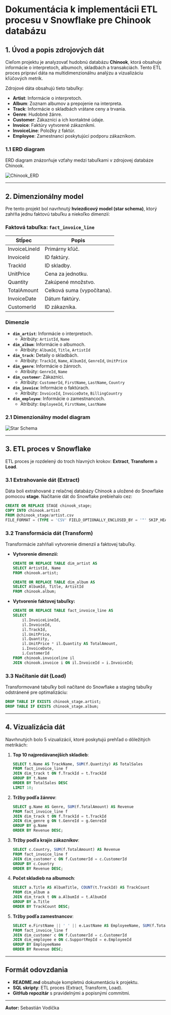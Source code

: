 # Dokumentácia k implementácii ETL procesu v Snowflake pre Chinook databázu

## **1. Úvod a popis zdrojových dát**
Cieľom projektu je analyzovať hudobnú databázu **Chinook**, ktorá obsahuje informácie o interpretoch, albumoch, skladbách a transakciách. Tento ETL proces pripraví dáta na multidimenzionálnu analýzu a vizualizáciu kľúčových metrík.

Zdrojové dáta obsahujú tieto tabuľky:
- **Artist**: Informácie o interpretoch.
- **Album**: Zoznam albumov a prepojenie na interpreta.
- **Track**: Informácie o skladbách vrátane ceny a trvania.
- **Genre**: Hudobné žánre.
- **Customer**: Zákazníci a ich kontaktné údaje.
- **Invoice**: Faktúry vytvorené zákazníkmi.
- **InvoiceLine**: Položky z faktúr.
- **Employee**: Zamestnanci poskytujúci podporu zákazníkom.

### **1.1 ERD diagram**
ERD diagram znázorňuje vzťahy medzi tabuľkami v zdrojovej databáze Chinook.


![Chinook_ERD](https://github.com/user-attachments/assets/70be31b1-e720-4365-81d3-d0241f934d7b)

---
## **2. Dimenzionálny model**
Pre tento projekt bol navrhnutý **hviezdicový model (star schema)**, ktorý zahŕňa jednu faktovú tabuľku a niekoľko dimenzií:

### **Faktová tabuľka: `fact_invoice_line`**
| Stĺpec         | Popis                       |
|------------------|----------------------------|
| InvoiceLineId    | Primárny kľúč.           |
| InvoiceId        | ID faktúry.               |
| TrackId          | ID skladby.                |
| UnitPrice        | Cena za jednotku.          |
| Quantity         | Zakúpené množstvo.       |
| TotalAmount      | Celková suma (vypočítana). |
| InvoiceDate      | Dátum faktúry.            |
| CustomerId       | ID zákazníka.            |

### **Dimenzie**
- **`dim_artist`**: Informácie o interpretoch.
  - Atribúty: `ArtistId`, `Name`
- **`dim_album`**: Informácie o albumoch.
  - Atribúty: `AlbumId`, `Title`, `ArtistId`
- **`dim_track`**: Detaily o skladbách.
  - Atribúty: `TrackId`, `Name`, `AlbumId`, `GenreId`, `UnitPrice`
- **`dim_genre`**: Informácie o žánroch.
  - Atribúty: `GenreId`, `Name`
- **`dim_customer`**: Zákazníci.
  - Atribúty: `CustomerId`, `FirstName`, `LastName`, `Country`
- **`dim_invoice`**: Informácie o faktúrach.
  - Atribúty: `InvoiceId`, `InvoiceDate`, `BillingCountry`
- **`dim_employee`**: Informácie o zamestnancoch.
  - Atribúty: `EmployeeId`, `FirstName`, `LastName`

### **2.1 Dimenzionálny model diagram**

![Star Schema](star_model.png)

---
## **3. ETL proces v Snowflake**

ETL proces je rozdelený do troch hlavných krokov: **Extract**, **Transform** a **Load**.

### **3.1 Extrahovanie dát (Extract)**
Dáta boli extrahované z relačnej databázy Chinook a uložené do Snowflake pomocou **stage**. Načítanie dát do Snowflake prebiehalo cez:

```sql
CREATE OR REPLACE STAGE chinook_stage;
COPY INTO chinook.artist
FROM @chinook_stage/artist.csv
FILE_FORMAT = (TYPE = 'CSV' FIELD_OPTIONALLY_ENCLOSED_BY = '"' SKIP_HEADER = 1);
```

### **3.2 Transformácia dát (Transform)**
Transformácie zahŕňali vytvorenie dimenzií a faktovej tabuľky.

- **Vytvorenie dimenzií:**
   ```sql
   CREATE OR REPLACE TABLE dim_artist AS
   SELECT ArtistId, Name
   FROM chinook.artist;
   
   CREATE OR REPLACE TABLE dim_album AS
   SELECT AlbumId, Title, ArtistId
   FROM chinook.album;
   ```

- **Vytvorenie faktovej tabuľky:**
   ```sql
   CREATE OR REPLACE TABLE fact_invoice_line AS
   SELECT 
       il.InvoiceLineId, 
       il.InvoiceId, 
       il.TrackId, 
       il.UnitPrice, 
       il.Quantity, 
       il.UnitPrice * il.Quantity AS TotalAmount,
       i.InvoiceDate, 
       i.CustomerId
   FROM chinook.invoiceline il
   JOIN chinook.invoice i ON il.InvoiceId = i.InvoiceId;
   ```

### **3.3 Načítanie dát (Load)**
Transformované tabuľky boli načítané do Snowflake a staging tabuľky odstránené pre optimalizáciu:

```sql
DROP TABLE IF EXISTS chinook_stage.artist;
DROP TABLE IF EXISTS chinook_stage.album;
```

---
## **4. Vizualizácia dát**
Navrhnutých bolo 5 vizualizácií, ktoré poskytujú prehľad o dôležitých metrikách:

1. **Top 10 najpredávanejších skladieb**:
   ```sql
   SELECT t.Name AS TrackName, SUM(f.Quantity) AS TotalSales
   FROM fact_invoice_line f
   JOIN dim_track t ON f.TrackId = t.TrackId
   GROUP BY t.Name
   ORDER BY TotalSales DESC
   LIMIT 10;
   ```

2. **Tržby podľa žánrov**:
   ```sql
   SELECT g.Name AS Genre, SUM(f.TotalAmount) AS Revenue
   FROM fact_invoice_line f
   JOIN dim_track t ON f.TrackId = t.TrackId
   JOIN dim_genre g ON t.GenreId = g.GenreId
   GROUP BY g.Name
   ORDER BY Revenue DESC;
   ```

3. **Tržby podľa krajín zákazníkov**:
   ```sql
   SELECT c.Country, SUM(f.TotalAmount) AS Revenue
   FROM fact_invoice_line f
   JOIN dim_customer c ON f.CustomerId = c.CustomerId
   GROUP BY c.Country
   ORDER BY Revenue DESC;
   ```

4. **Počet skladieb na albumoch**:
   ```sql
   SELECT a.Title AS AlbumTitle, COUNT(t.TrackId) AS TrackCount
   FROM dim_album a
   JOIN dim_track t ON a.AlbumId = t.AlbumId
   GROUP BY a.Title
   ORDER BY TrackCount DESC;
   ```

5. **Tržby podľa zamestnancov**:
   ```sql
   SELECT e.FirstName || ' ' || e.LastName AS EmployeeName, SUM(f.TotalAmount) AS Revenue
   FROM fact_invoice_line f
   JOIN dim_customer c ON f.CustomerId = c.CustomerId
   JOIN dim_employee e ON c.SupportRepId = e.EmployeeId
   GROUP BY EmployeeName
   ORDER BY Revenue DESC;
   ```

---
## **Formát odovzdania**
- **README.md** obsahuje kompletnú dokumentáciu k projektu.
- **SQL skripty**: ETL proces (Extract, Transform, Load).
- **GitHub repozitár** s pravidelnými a popisnými commitmi.

---

**Autor:** Sebastián Vodička


